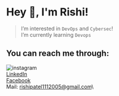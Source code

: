 # Hey 👋, I'm Rishi!
> I’m interested in `DevOps` and `Cybersec`!\
> I’m currently learning `Devops`
## You can reach me through:
 <img alt="instagram" src="https://img.shields.io/badge/Rishi__Kaneria-E4405F?logo=instagram&logoColor=white&link=https%3A%2F%2Fwww.instagram.com%2Frishi_kaneria%2F" />\
 [LinkedIn](https://www.linkedin.com/in/rishi-kaneria-981b33280)\
 [Facebook](https://www.facebook.com/profile.php?id=100093983456054)\
 Mail: rishipatel1112005@gmail.com\

<!---
Rk1805/Rk1805 is a ✨ special ✨ repository because its `README.md` (this file) appears on your GitHub profile.
You can click the Preview link to take a look at your changes.
--->
